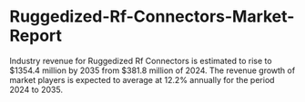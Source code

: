 # Ruggedized-Rf-Connectors-Market-Report
Industry revenue for Ruggedized Rf Connectors is estimated to rise to $1354.4 million by 2035 from $381.8 million of 2024. The revenue growth of market players is expected to average at 12.2% annually for the period 2024 to 2035.
